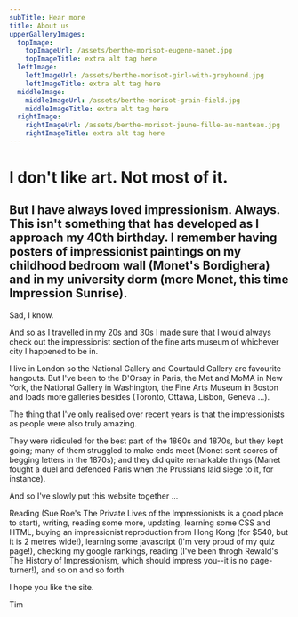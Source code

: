 ```yaml
---
subTitle: Hear more
title: About us
upperGalleryImages:
  topImage:
    topImageUrl: /assets/berthe-morisot-eugene-manet.jpg
    topImageTitle: extra alt tag here
  leftImage:
    leftImageUrl: /assets/berthe-morisot-girl-with-greyhound.jpg
    leftImageTitle: extra alt tag here
  middleImage:
    middleImageUrl: /assets/berthe-morisot-grain-field.jpg
    middleImageTitle: extra alt tag here
  rightImage:
    rightImageUrl: /assets/berthe-morisot-jeune-fille-au-manteau.jpg
    rightImageTitle: extra alt tag here
---
```

# I don't like art. Not most of it.

## **But I have always loved impressionism. Always. This isn't something that has developed as I approach my 40th birthday. I remember having posters of impressionist paintings on my childhood bedroom wall (Monet's Bordighera) and in my university dorm (more Monet, this time Impression Sunrise).**

Sad, I know.

And so as I travelled in my 20s and 30s I made sure that I would always check out the impressionist section of the fine arts museum of whichever city I happened to be in.

I live in London so the National Gallery and Courtauld Gallery are favourite hangouts. But I've been to the D'Orsay in Paris, the Met and MoMA in New York, the National Gallery in Washington, the Fine Arts Museum in Boston and loads more galleries besides (Toronto, Ottawa, Lisbon, Geneva ...).

The thing that I've only realised over recent years is that the impressionists as people were also truly amazing.

They were ridiculed for the best part of the 1860s and 1870s, but they kept going; many of them struggled to make ends meet (Monet sent scores of begging letters in the 1870s); and they did quite remarkable things (Manet fought a duel and defended Paris when the Prussians laid siege to it, for instance).

And so I've slowly put this website together ...

Reading (Sue Roe's The Private Lives of the Impressionists is a good place to start), writing, reading some more, updating, learning some CSS and HTML, buying an impressionist reproduction from Hong Kong (for $540, but it is 2 metres wide!), learning some javascript (I'm very proud of my quiz page!), checking my google rankings, reading (I've been throgh Rewald's The History of Impressionism, which should impress you--it is no page-turner!), and so on and so forth.

I hope you like the site.

Tim